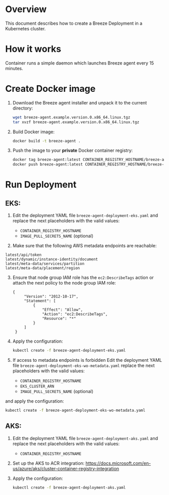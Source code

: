 # Overview

This document describes how to create a Breeze Deployment in a Kubernetes cluster.

# How it works

Container runs a simple daemon which launches Breeze agent every 15 minutes.

# Create Docker image

1. Download the Breeze agent installer and unpack it to the current directory:

    ```bash
    wget breeze-agent.example.version.0.x86_64.linux.tgz
    tar xvzf breeze-agent.example.version.0.x86_64.linux.tgz
    ```

1. Build Docker image:

    ```bash
    docker build -t breeze-agent .
    ```

1. Push the image to your **private** Docker container registry:

    ```bash
    docker tag breeze-agent:latest CONTAINER_REGISTRY_HOSTNAME/breeze-agent:latest
    docker push breeze-agent:latest CONTAINER_REGISTRY_HOSTNAME/breeze-agent:latest
    ```

# Run Deployment

## EKS:
1. Edit the deployment YAML file `breeze-agent-deployment-eks.yaml` and replace the next placeholders with the valid values:

    * `CONTAINER_REGISTRY_HOSTNAME`
    * `IMAGE_PULL_SECRETS_NAME` (optional)

2. Make sure that the following AWS metadata endpoints are reachable:
```
latest/api/token
latest/dynamic/instance-identity/document
latest/meta-data/services/partition
latest/meta-data/placement/region
```

3. Ensure that node group IAM role has the `ec2:DescribeTags` action or attach the next policy to the node group IAM role:

   ```
   {
        "Version": "2012-10-17",
        "Statement": [
            {
                "Effect": "Allow",
                "Action": "ec2:DescribeTags",
                "Resource": "*"
            }
        ]
    }
    ```

4. Apply the configuration:

    ```bash
    kubectl create -f breeze-agent-deployment-eks.yaml
    ```

5. If access to metadata endpoints is forbidden Edit the deployment YAML file `breeze-agent-deployment-eks-wo-metadata.yaml` replace the next placeholders with the valid values:

    * `CONTAINER_REGISTRY_HOSTNAME`
    * `EKS_CLUSTER_ARN`
    * `IMAGE_PULL_SECRETS_NAME` (optional)

and apply the configuration:
```bash
kubectl create -f breeze-agent-deployment-eks-wo-metadata.yaml
```

## AKS:
1. Edit the deployment YAML file `breeze-agent-deployment-aks.yaml` and replace the next placeholders with the valid values:

    * `CONTAINER_REGISTRY_HOSTNAME`

2. Set up the AKS to ACR integration:
https://docs.microsoft.com/en-us/azure/aks/cluster-container-registry-integration

3. Apply the configuration:

    ```bash
    kubectl create -f breeze-agent-deployment-aks.yaml
    ```
